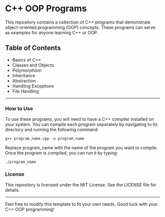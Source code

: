 # C++ OOP Programs
This repository contains a collection of C++ programs that demonstrate object-oriented programming (OOP) concepts. These programs can serve as examples for anyone learning C++ or OOP.
## Table of Contents
- Basics of C++
- Classes and Objects
- Polymorphism
- Inheritance
- Abstraction
- Handling Exceptions
- File Handling
---
### How to Use
To use these programs, you will need to have a C++ compiler installed on your system. You can compile each program separately by navigating to its directory and running the following command:

```g++ program_name.cpp -o program_name```

Replace program_name with the name of the program you want to compile. Once the program is compiled, you can run it by typing:

```./program_name```

### License
This repository is licensed under the MIT License. See the LICENSE file for details.

---
Feel free to modify this template to fit your own needs. Good luck with your C++ OOP programming!


